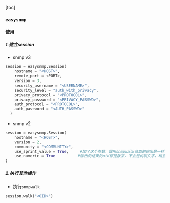 [toc]
### `easysnmp`
#### 使用
##### 1.建立session
* snmp v3
```python
session = easysnmp.Session(
    hostname = "<HOST>",
    remote_port = <PORT>,
    version = 3,
    security_username = "<USERNAME>",
    security_level = "auth_with_privacy",
    privacy_protocol = "<PROTOCOL>",
    privacy_password = "<PRIVACY_PASSWD>",
    auth_protocol = "<PROTOCOL>",
    auth_password = "<AUTH_PASSWD>"
  )
```
* snmp v2
```python
session = easysnmp.Session(
    hostname = "<HOST>",
    version = 2,
    community = "<COMMUNITY>",
    use_sprint_value = True,     #加了这个参数，跟用snmpwalk获取的输出是一样的，否则会将16进制的数据进行转码
    use_numeric = True          #输出的结果的oid都是数字，不会是说明文字，相当于snmpwalk -On选项
)
```

##### 2.执行其他操作
* 执行`snmpwalk`
```python
session.walk("<OID>")
```
